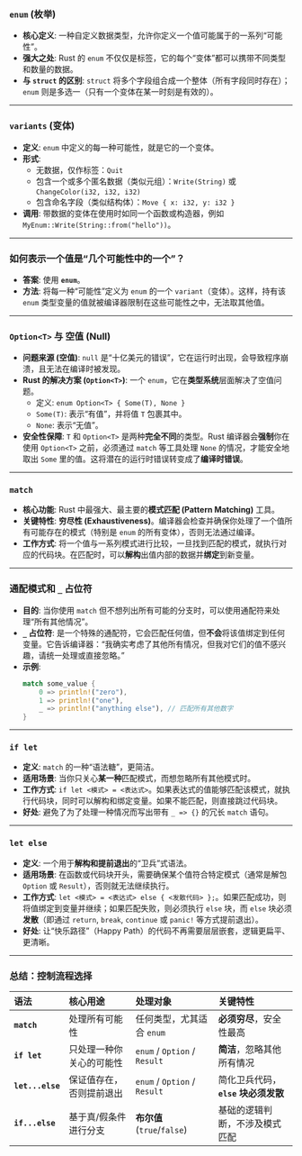 ### **`enum` (枚举)**

- **核心定义**: 一种自定义数据类型，允许你定义一个值可能属于的一系列“可能性”。
- **强大之处**: Rust 的 `enum` 不仅仅是标签，它的每个“变体”都可以携带不同类型和数量的数据。
- **与 `struct` 的区别**: `struct` 将多个字段组合成一个整体（所有字段同时存在）；`enum` 则是多选一（只有一个变体在某一时刻是有效的）。

---

### **`variants` (变体)**

- **定义**: `enum` 中定义的每一种可能性，就是它的一个变体。
- **形式**:
  - 无数据，仅作标签：`Quit`
  - 包含一个或多个匿名数据（类似元组）：`Write(String)` 或 `ChangeColor(i32, i32, i32)`
  - 包含命名字段（类似结构体）：`Move { x: i32, y: i32 }`
- **调用**: 带数据的变体在使用时如同一个函数或构造器，例如 `MyEnum::Write(String::from("hello"))`。

---

### **如何表示一个值是“几个可能性中的一个”？**

- **答案**: 使用 **`enum`**。
- **方法**: 将每一种“可能性”定义为 `enum` 的一个 `variant`（变体）。这样，持有该 `enum` 类型变量的值就被编译器限制在这些可能性之中，无法取其他值。

---

### **`Option<T>` 与 空值 (Null)**

- **问题来源 (空值)**: `null` 是“十亿美元的错误”，它在运行时出现，会导致程序崩溃，且无法在编译时被发现。
- **Rust 的解决方案 (`Option<T>`)**: 一个 `enum`，它在**类型系统**层面解决了空值问题。
  - 定义: `enum Option<T> { Some(T), None }`
  - `Some(T)`: 表示“有值”，并将值 `T` 包裹其中。
  - `None`: 表示“无值”。
- **安全性保障**: `T` 和 `Option<T>` 是两种**完全不同**的类型。Rust 编译器会**强制**你在使用 `Option<T>` 之前，必须通过 `match` 等工具处理 `None` 的情况，才能安全地取出 `Some` 里的值。这将潜在的运行时错误转变成了**编译时错误**。

---

### **`match`**

- **核心功能**: Rust 中最强大、最主要的**模式匹配 (Pattern Matching)** 工具。
- **关键特性**: **穷尽性 (Exhaustiveness)**。编译器会检查并确保你处理了一个值所有可能存在的模式（特别是 `enum` 的所有变体），否则无法通过编译。
- **工作方式**: 将一个值与一系列模式进行比较，一旦找到匹配的模式，就执行对应的代码块。在匹配时，可以**解构**出值内部的数据并**绑定**到新变量。

---

### **通配模式和 `_` 占位符**

- **目的**: 当你使用 `match` 但不想列出所有可能的分支时，可以使用通配符来处理“所有其他情况”。
- **`_` 占位符**: 是一个特殊的通配符，它会匹配任何值，但**不会**将该值绑定到任何变量。它告诉编译器：“我确实考虑了其他所有情况，但我对它们的值不感兴趣，请统一处理或直接忽略。”
- **示例**:
  ```rust
  match some_value {
      0 => println!("zero"),
      1 => println!("one"),
      _ => println!("anything else"), // 匹配所有其他数字
  }
  ```

---

### **`if let`**

- **定义**: `match` 的一种“语法糖”，更简洁。
- **适用场景**: 当你只关心**某一种**匹配模式，而想忽略所有其他模式时。
- **工作方式**: `if let <模式> = <表达式>`。如果表达式的值能够匹配该模式，就执行代码块，同时可以解构和绑定变量。如果不能匹配，则直接跳过代码块。
- **好处**: 避免了为了处理一种情况而写出带有 `_ => {}` 的冗长 `match` 语句。

---

### **`let else`**

- **定义**: 一个用于**解构和提前退出**的“卫兵”式语法。
- **适用场景**: 在函数或代码块开头，需要确保某个值符合特定模式（通常是解包 `Option` 或 `Result`），否则就无法继续执行。
- **工作方式**: `let <模式> = <表达式> else { <发散代码> };`。如果匹配成功，则将值绑定到变量并继续；如果匹配失败，则必须执行 `else` 块，而 `else` 块必须**发散**（即通过 `return`, `break`, `continue` 或 `panic!` 等方式提前退出）。
- **好处**: 让“快乐路径”（Happy Path）的代码不再需要层层嵌套，逻辑更扁平、更清晰。

---

### **总结：控制流程选择**

| 语法             | 核心用途                 | 处理对象                     | 关键特性                            |
| :--------------- | :----------------------- | :--------------------------- | :---------------------------------- |
| **`match`**      | 处理所有可能性           | 任何类型，尤其适合 `enum`    | **必须穷尽**，安全性最高            |
| **`if let`**     | 只处理一种你关心的可能性 | `enum` / `Option` / `Result` | **简洁**，忽略其他所有情况          |
| **`let...else`** | 保证值存在，否则提前退出 | `enum` / `Option` / `Result` | 简化卫兵代码，**`else` 块必须发散** |
| **`if...else`**  | 基于真/假条件进行分支    | **布尔值** (`true`/`false`)  | 基础的逻辑判断，不涉及模式匹配      |
